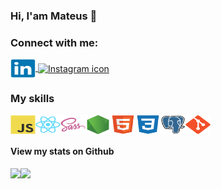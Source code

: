 ### Hi, I'am Mateus 👋



### Connect with me: 


<a href="https://www.linkedin.com/in/mateus-luciano-850ba61a4" target="_blank">
  <img src="https://raw.githubusercontent.com/devicons/devicon/master/icons/linkedin/linkedin-plain.svg" alt="Linkedin icon" align="center" width="40" height="30" style="max-width:100%"> 
<a/>
<a href="https://www.instagram.com/teeusdm" target="_blank">
  <img src="https://cdn.jsdelivr.net/npm/simple-icons@3.0.1/icons/instagram.svg" alt="Instagram icon" align="center" width="40" height="30" style="max-width:100%"> 
<a/>
  
### My skills 
<div style="display:flex; flex-direction:row; flex-wrap:wrap;">
  <img src="https://raw.githubusercontent.com/devicons/devicon/master/icons/javascript/javascript-original.svg" 
        alt="JavaScript icon" 
        width="40" 
        height="30" 
        style="max-width:100%"> 
  <img src="https://raw.githubusercontent.com/devicons/devicon/master/icons/react/react-original.svg" 
        alt="React icon" 
        width="40" 
        height="30" 
        style="max-width:100%"> 
  <img src="https://raw.githubusercontent.com/devicons/devicon/master/icons/sass/sass-original.svg" 
        alt="SASS icon" 
        width="40" 
        height="30" 
        style="max-width:100%">
  <img src="https://raw.githubusercontent.com/devicons/devicon/master/icons/nodejs/nodejs-original.svg" 
        alt="NodeJS icon" 
        width="40" 
        height="30" 
        style="max-width:100%">
  <img src="https://raw.githubusercontent.com/devicons/devicon/master/icons/html5/html5-original.svg" 
        alt="HTML icon" 
        width="40" 
        height="30" 
        style="max-width:100%"> 
  <img src="https://raw.githubusercontent.com/devicons/devicon/master/icons/css3/css3-plain.svg" 
        alt="CSS icon" 
        width="40" 
        height="30" 
        style="max-width:100%"> 
  <img src="https://raw.githubusercontent.com/devicons/devicon/master/icons/postgresql/postgresql-original.svg" 
        alt="PostgreSQL icon" 
        width="40" 
        height="30" 
        style="max-width:100%"> 
   <img src="https://raw.githubusercontent.com/devicons/devicon/master/icons/git/git-original.svg" 
        alt="Git icon" 
        width="40" 
        height="30" 
        style="max-width:100%"> 
</div>

#### View my stats on Github

<div style="display:flex;">
  <a href="https://github.com/teeusdm/github-readme-stats">
    <img
      height="156" 
      src="https://github-readme-stats.vercel.app/api?username=teeusdm&count_private=true&show_icons=true&custom_title=Mateus's%20Github%20Stats&hide=issues&theme=chartreuse-dark"
    />
  </a>
  <a href="https://github.com/teeusdm/github-readme-stats">
    <img
      height="156"
      src="https://github-readme-stats.vercel.app/api/top-langs/?username=teeusdm&&layout=compact&theme=chartreuse-dark"
    />
  </a>
</div>
